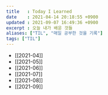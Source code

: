 ```yaml
---
title   : Today I Learned
date    : 2021-04-14 20:18:55 +0900
updated : 2021-09-07 16:49:36 +0900
excerpt : 오늘 내가 배운 것들
aliases: ["TIL", "매일 공부한 것을 기록"]
tags: ["TIL"]
---
```

 
- [[2021-04]]
- [[2021-05]]
- [[2021-06]]
- [[2021-07]]
- [[2021-08]]
- [[2021-09]]
